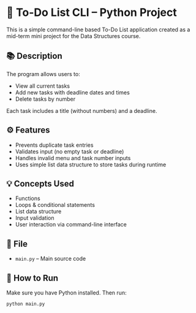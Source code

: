 # 📝 To-Do List CLI – Python Project

This is a simple command-line based To-Do List application created as a mid-term mini project for the Data Structures course.

## 📚 Description

The program allows users to:
- View all current tasks
- Add new tasks with deadline dates and times
- Delete tasks by number

Each task includes a title (without numbers) and a deadline.

## ⚙️ Features
- Prevents duplicate task entries
- Validates input (no empty task or deadline)
- Handles invalid menu and task number inputs
- Uses simple list data structure to store tasks during runtime

## 💡 Concepts Used
- Functions
- Loops & conditional statements
- List data structure
- Input validation
- User interaction via command-line interface

## 📁 File
- `main.py` – Main source code

## 🚀 How to Run
Make sure you have Python installed. Then run:

```bash
python main.py

